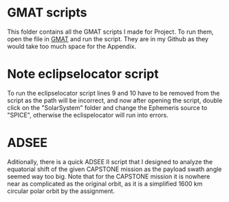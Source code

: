 # GMAT scripts

This folder contains all the GMAT scripts I made for Project. To run them, open the file in [GMAT](https://sourceforge.net/projects/gmat/) and run the script. They are in my Github as they would take too much space for the Appendix.

# Note eclipselocator script
To run the eclipselocator script lines 9 and 10 have to be removed from the script as the path will be incorrect, and now after opening the script, double click on the "SolarSystem" folder and change the Ephemeris source to "SPICE", otherwise the eclispelocator will run into errors.

# ADSEE
Aditionally, there is a quick ADSEE II script that I designed to analyze the equatorial shift of the given CAPSTONE mission as the payload swath angle seemed way too big. Note that for the CAPSTONE mission it is nowhere near as complicated as the original orbit, as it is a simplified 1600 km circular polar orbit by the assignment.
